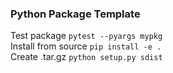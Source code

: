 ### Python Package Template
Test package `pytest --pyargs mypkg`  
Install from source `pip install -e .`  
Create .tar.gz `python setup.py sdist`
